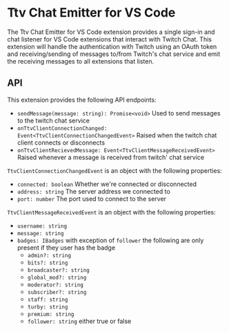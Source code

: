 # Ttv Chat Emitter for VS Code

The Ttv Chat Emitter for VS Code extension provides a single sign-in and chat listener for VS Code extensions that interact with Twitch Chat. This extension will handle the authentication with Twitch using an OAuth token and receiving/sending of messages to/from Twitch's chat service and emit the receiving messages to all extensions that listen.

## API

This extension provides the following API endpoints:

- `sendMessage(message: string): Promise<void>` Used to send messages to the twitch chat service
- `onTtvClientConnectionChanged: Event<TtvClientConnectionChangedEvent>` Raised when the twitch chat client connects or disconnects
- `onTtvClientRecievedMessage: Event<TtvClientMessageReceivedEvent>` Raised whenever a message is received from twitch' chat service

`TtvClientConnectionChangedEvent` is an object with the following properties:

- `connected: boolean` Whether we're connected or disconnected
- `address: string` The server address we connected to
- `port: number` The port used to connect to the server

`TtvClientMessageReceivedEvent` is an object with the following properties:

- `username: string`
- `message: string`
- `badges: IBadges` with exception of `follower` the following are only present if they user has the badge
  - `admin?: string`
  - `bits?: string`
  - `broadcaster?: string`
  - `global_mod?: string`
  - `moderator?: string`
  - `subscriber?: string`
  - `staff: string`
  - `turby: string`
  - `premium: string`
  - `follower: string` either true or false